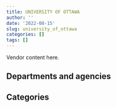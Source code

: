 ```yaml
---
title: UNIVERSITY OF OTTAWA
author: ''
date: '2022-08-15'
slug: university_of_ottawa
categories: []
tags: []
---
```


<script src="/rmarkdown-libs/htmlwidgets/htmlwidgets.js"></script>
<link href="/rmarkdown-libs/datatables-css/datatables-crosstalk.css" rel="stylesheet" />
<script src="/rmarkdown-libs/datatables-binding/datatables.js"></script>
<script src="/rmarkdown-libs/jquery/jquery-3.6.0.min.js"></script>
<link href="/rmarkdown-libs/dt-core-bootstrap/css/dataTables.bootstrap.min.css" rel="stylesheet" />
<link href="/rmarkdown-libs/dt-core-bootstrap/css/dataTables.bootstrap.extra.css" rel="stylesheet" />
<script src="/rmarkdown-libs/dt-core-bootstrap/js/jquery.dataTables.min.js"></script>
<script src="/rmarkdown-libs/dt-core-bootstrap/js/dataTables.bootstrap.min.js"></script>
<link href="/rmarkdown-libs/crosstalk/css/crosstalk.min.css" rel="stylesheet" />
<script src="/rmarkdown-libs/crosstalk/js/crosstalk.min.js"></script>
<script src="/rmarkdown-libs/htmlwidgets/htmlwidgets.js"></script>
<link href="/rmarkdown-libs/datatables-css/datatables-crosstalk.css" rel="stylesheet" />
<script src="/rmarkdown-libs/datatables-binding/datatables.js"></script>
<script src="/rmarkdown-libs/jquery/jquery-3.6.0.min.js"></script>
<link href="/rmarkdown-libs/dt-core-bootstrap/css/dataTables.bootstrap.min.css" rel="stylesheet" />
<link href="/rmarkdown-libs/dt-core-bootstrap/css/dataTables.bootstrap.extra.css" rel="stylesheet" />
<script src="/rmarkdown-libs/dt-core-bootstrap/js/jquery.dataTables.min.js"></script>
<script src="/rmarkdown-libs/dt-core-bootstrap/js/dataTables.bootstrap.min.js"></script>
<link href="/rmarkdown-libs/crosstalk/css/crosstalk.min.css" rel="stylesheet" />
<script src="/rmarkdown-libs/crosstalk/js/crosstalk.min.js"></script>

Vendor content here.

## Departments and agencies

<div id="htmlwidget-1" style="width:100%;height:auto;" class="datatables html-widget"></div>
<script type="application/json" data-for="htmlwidget-1">{"x":{"style":"bootstrap","filter":"none","vertical":false,"data":[["<a href=\"/departments/aafc-aac/\">Agriculture and Agri-Food Canada<\/a>","<a href=\"/departments/aandc-aadnc/\">Crown-Indigenous Relations and Northern Affairs Canada<\/a>","<a href=\"/departments/cbsa-asfc/\">Canada Border Services Agency<\/a>","<a href=\"/departments/cnsc-ccsn/\">Canadian Nuclear Safety Commission<\/a>","<a href=\"/departments/cpc-cpp/\">Civilian Review and Complaints Commission for the RCMP<\/a>","<a href=\"/departments/cra-arc/\">Canada Revenue Agency<\/a>","<a href=\"/departments/crtc/\">Canadian Radio-television and Telecommunications Commission<\/a>","<a href=\"/departments/csa-asc/\">Canadian Space Agency<\/a>","<a href=\"/departments/csps-efpc/\">Canada School of Public Service<\/a>","<a href=\"/departments/dfatd-maecd/\">Global Affairs Canada<\/a>","<a href=\"/departments/dfo-mpo/\">Fisheries and Oceans Canada<\/a>","<a href=\"/departments/dnd-mdn/\">National Defence<\/a>","<a href=\"/departments/ec/\">Environment and Climate Change Canada<\/a>","<a href=\"/departments/elections/\">Elections Canada<\/a>","<a href=\"/departments/esdc-edsc/\">Employment and Social Development Canada<\/a>","<a href=\"/departments/fin/\">Department of Finance Canada<\/a>","<a href=\"/departments/hc-sc/\">Health Canada<\/a>","<a href=\"/departments/iaac-aeic/\">Impact Assessment Agency of Canada<\/a>","<a href=\"/departments/ic/\">Innovation, Science and Economic Development Canada<\/a>","<a href=\"/departments/infc/\">Infrastructure Canada<\/a>","<a href=\"/departments/isc-sac/\">Indigenous Services Canada<\/a>","<a href=\"/departments/nrc-cnrc/\">National Research Council Canada<\/a>","<a href=\"/departments/nrcan-rncan/\">Natural Resources Canada<\/a>","<a href=\"/departments/nserc-crsng/\">Natural Sciences and Engineering Research Council of Canada<\/a>","<a href=\"/departments/osfi-bsif/\">Office of the Superintendent of Financial Institutions Canada<\/a>","<a href=\"/departments/osgg-bsgg/\">Office of the Secretary to the Governor General<\/a>","<a href=\"/departments/pc/\">Parks Canada<\/a>","<a href=\"/departments/pch/\">Canadian Heritage<\/a>","<a href=\"/departments/phac-aspc/\">Public Health Agency of Canada<\/a>","<a href=\"/departments/rcmp-grc/\">Royal Canadian Mounted Police<\/a>","<a href=\"/departments/tbs-sct/\">Treasury Board of Canada Secretariat<\/a>","<a href=\"/departments/tc/\">Transport Canada<\/a>"],["$    18,539.06",null,"$   152,550.00","$    18,746.39","$    47,344.61",null,null,"$   209,288.01",null,"$    89,779.09",null,"$    48,756.48","$   102,519.36","$    14,812.00","$    20,340.00","$    16,950.00","$   193,943.09",null,"$    35,798.40",null,null,"$   307,795.48","$   147,047.40",null,"$     5,348.34",null,"$     6,146.10","$    14,690.00","$   438,628.52",null,"$   252,961.80","$    94,315.25"],["$    20,340.00","$    10,652.78",null,"$   216,637.60","$     2,327.68",null,null,"$   209,288.01",null,"$    14,803.19","$    29,380.00","$   741,025.42","$   166,970.84",null,"$   139,943.00",null,"$   203,725.45",null,"$     2,612.48",null,"$     7,369.06","$   311,243.56","$    77,108.80","$     2,755.60","$     5,951.66",null,"$    32,925.90",null,"$   450,277.43",null,"$    15,566.25","$     6,859.85"],[null,"$    51,347.55","$    32,544.00","$   328,493.38",null,"$    22,600.20","$    27,300.00","$   209,861.40",null,"$    41,508.39","$   103,335.11","$ 1,254,348.65","$   114,305.36",null,"$    31,539.47",null,"$   529,695.92",null,"$    33,547.52","$    11,753.24","$    63,283.97","$ 1,076,620.99","$    80,780.22","$    53,081.55","$     6,914.05",null,"$    19,185.88",null,null,"$    14,972.50","$    24,096.75","$    50,651.06"],[null,"$     3,105.54",null,"$    80,847.80",null,null,"$    12,600.00","$   209,288.01","$    40,000.00","$   122,354.53","$    11,865.00","$ 2,601,264.19","$    42,363.31",null,"$    36,118.77",null,"$   554,229.58","$    38,075.77","$    13,230.00","$    23,898.26","$    21,194.97","$ 1,255,468.51","$    88,374.77","$    52,936.52","$    16,937.11","$    15,820.00","$    10,057.00","$    17,350.88","$    53,377.01",null,null,"$    59,365.39"]],"container":"<table class=\"table table-striped table-hover row-border order-column display\">\n  <thead>\n    <tr>\n      <th>Department<\/th>\n      <th>2017-2018<\/th>\n      <th>2018-2019<\/th>\n      <th>2019-2020<\/th>\n      <th>2020-2021<\/th>\n    <\/tr>\n  <\/thead>\n<\/table>","options":{"order":[[4,"desc"]],"pageLength":10,"autoWidth":true,"columnDefs":[],"orderClasses":false}},"evals":[],"jsHooks":[]}</script>

## Categories

<div id="htmlwidget-2" style="width:100%;height:auto;" class="datatables html-widget"></div>
<script type="application/json" data-for="htmlwidget-2">{"x":{"style":"bootstrap","filter":"none","vertical":false,"data":[["<a href=\"/categories/1_facilities_and_construction/\">Facilities and construction<\/a>","<a href=\"/categories/10_office_management/\">Office management<\/a>","<a href=\"/categories/2_professional_services/\">Professional services<\/a>","<a href=\"/categories/3_information_technology/\">Information technology<\/a>","<a href=\"/categories/4_medical/\">Medical<\/a>","<a href=\"/categories/6_industrial_products_and_services/\">Industrial products and services<\/a>","<a href=\"/categories/9_human_capital/\">Human capital<\/a>",null],["$    27,503.10","$   242,565.80","$ 1,220,435.20","$    64,445.31","$   428,372.29","$    24,921.60","$   126,355.49","$   101,700.58"],["$   480,663.98",null,"$ 1,252,031.48",null,"$   427,645.21",null,"$   408,663.24","$    98,760.64"],["$   491,631.24",null,"$ 2,315,257.51","$    33,403.62","$    21,253.03",null,"$ 1,132,080.83","$   188,140.96"],["$   838,561.46",null,"$ 3,221,935.30","$    40,000.00","$    21,194.97",null,"$ 1,258,431.18",null]],"container":"<table class=\"table table-striped table-hover row-border order-column display\">\n  <thead>\n    <tr>\n      <th>Category<\/th>\n      <th>2017-2018<\/th>\n      <th>2018-2019<\/th>\n      <th>2019-2020<\/th>\n      <th>2020-2021<\/th>\n    <\/tr>\n  <\/thead>\n<\/table>","options":{"order":[[4,"desc"]],"pageLength":20,"autoWidth":true,"columnDefs":[],"orderClasses":false,"lengthMenu":[10,20,25,50,100]}},"evals":[],"jsHooks":[]}</script>
